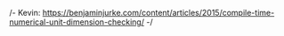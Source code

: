 /-
Kevin: https://benjaminjurke.com/content/articles/2015/compile-time-numerical-unit-dimension-checking/
-/
